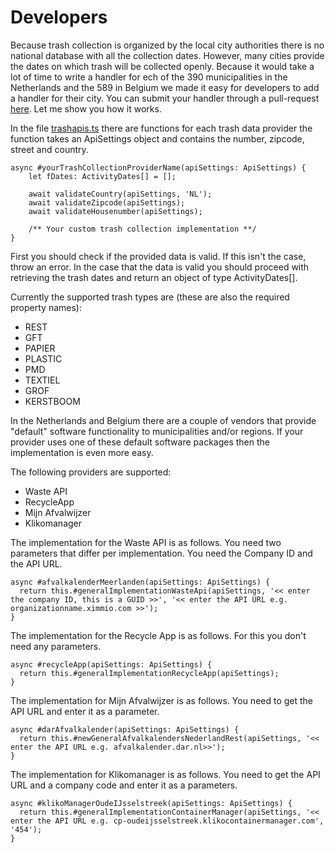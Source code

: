 # Developers
Because trash collection is organized by the local city authorities there is no national database with all the collection dates. However, many cities provide the dates on which trash will be collected openly. Because it would take a lot of time to write a handler for ech of the 390 municipalities in the Netherlands and the 589 in Belgium we made it easy for developers to add a handler for their city. You can submit your handler through a pull-request [here](https://github.com/robertraaijmakers/com.athom.trashchecker). Let me show you how it works.

In the file [trashapis.ts](https://github.com/robertraaijmakers/com.trashchecker/blob/beta/lib/trashapis.ts) there are functions for each trash data provider the function takes an ApiSettings object and contains the number, zipcode, street and country.

```
async #yourTrashCollectionProviderName(apiSettings: ApiSettings) {
    let fDates: ActivityDates[] = [];

    await validateCountry(apiSettings, 'NL');
    await validateZipcode(apiSettings);
    await validateHousenumber(apiSettings);

	/** Your custom trash collection implementation **/
}

```

First you should check if the provided data is valid. If this isn't the case, throw an error. In the case that the data is valid you should proceed with retrieving the trash dates and return an object of type ActivityDates[].

Currently the supported trash types are (these are also the required property names):
- REST
- GFT
- PAPIER
- PLASTIC
- PMD
- TEXTIEL
- GROF
- KERSTBOOM

In the Netherlands and Belgium there are a couple of vendors that provide "default" software functionality to municipalities and/or regions. If your provider uses one of these default software packages then the implementation is even more easy.

The following providers are supported:
- Waste API
- RecycleApp
- Mijn Afvalwijzer
- Klikomanager

The implementation for the Waste API is as follows. You need two parameters that differ per implementation. You need the Company ID and the API URL.
```
async #afvalkalenderMeerlanden(apiSettings: ApiSettings) {
  return this.#generalImplementationWasteApi(apiSettings, '<< enter the company ID, this is a GUID >>', '<< enter the API URL e.g. organizationname.ximmio.com >>');
}
```

The implementation for the Recycle App is as follows. For this you don't need any parameters.
```
async #recycleApp(apiSettings: ApiSettings) {
  return this.#generalImplementationRecycleApp(apiSettings);
}
```

The implementation for Mijn Afvalwijzer is as follows. You need to get the API URL and enter it as a parameter.
```
async #darAfvalkalender(apiSettings: ApiSettings) {
  return this.#newGeneralAfvalkalendersNederlandRest(apiSettings, '<< enter the API URL e.g. afvalkalender.dar.nl>>');
}
```

The implementation for Klikomanager is as follows. You need to get the API URL and a company code and enter it as a parameters.
```
async #klikoManagerOudeIJsselstreek(apiSettings: ApiSettings) {
  return this.#generalImplementationContainerManager(apiSettings, '<< enter the API URL e.g. cp-oudeijsselstreek.klikocontainermanager.com', '454');
}
```
